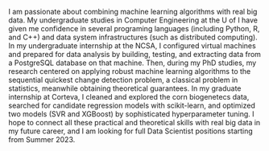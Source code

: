 I am passionate about combining machine learning algorithms with real big data. My undergraduate studies in Computer Engineering at the U of I have given me confidence in several programing languages (including Python, R, and C++) and data system infrastructures (such as distributed computing). In my undergraduate internship at the NCSA, I configured virtual machines and prepared for data analysis by building, testing, and extracting data from a PostgreSQL database on that machine. Then, during my PhD studies, my research centered on applying robust machine learning algorithms to the sequential quickest change detection problem, a classical problem in statistics, meanwhile obtaining theoretical guarantees. In my graduate internship at Corteva, I cleaned and explored the corn biogenetecs data, searched for candidate regression models with scikit-learn, and optimized two models (SVR and XGBoost) by sophisticated hyperparameter tuning. I hope to connect all these practical and theoretical skills with real big data in my future career, and I am looking for full Data Scientist positions starting from Summer 2023.
